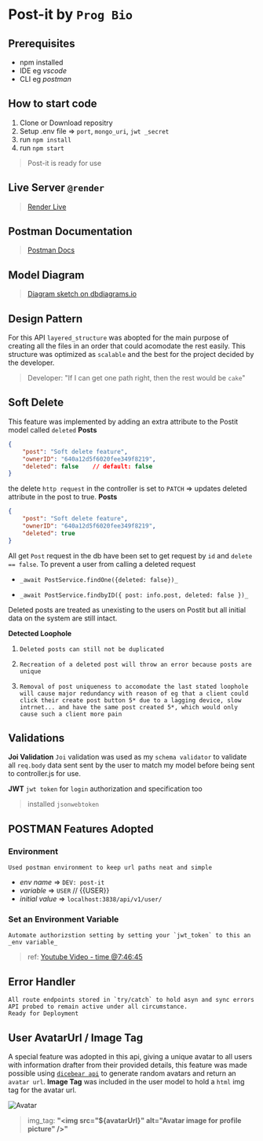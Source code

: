 # Post-it by `Prog Bio`

## Prerequisites
-   npm installed
-   IDE eg _vscode_
-   CLI eg _postman_

## How to start code
1.  Clone or Download repositry
2.  Setup .env file => `port`, `mongo_uri`, `jwt _secret`
2.  run `npm install`
3.  run `npm start`
>   Post-it is ready for use

## Live Server `@render`
>   [Render Live](https://post-it-q0g4.onrender.com)

## Postman Documentation
>   [Postman Docs](https://documenter.getpostman.com/view/19026826/2s93JtRPcU)


## Model Diagram
>   [Diagram sketch on dbdiagrams.io](https://dbdiagram.io/d/640748ba296d97641d861a12)

## Design Pattern
For this API `layered_structure` was abopted for the main purpose of creating 
all the files in an order that could acomodate the rest easily. This structure was optimized 
as `scalable` and the best for the project decided by the developer. 
> Developer: "If I can get one path right, then the rest would be `cake`"
    
## **Soft Delete** 
This feature was implemented by adding an extra attribute to the Postit model called `deleted`
**Posts**
```json
{
    "post": "Soft delete feature",
    "ownerID": "640a12d5f6020fee349f8219",
    "deleted": false    // default: false
}
```
the delete `http request` in the controller is set to `PATCH` => updates deleted attribute in the post to true. 
**Posts**
```json
{
    "post": "Soft delete feature",
    "ownerID": "640a12d5f6020fee349f8219",
    "deleted": true
}
```
All get `Post` request in the db have been set to get request by `id` and `delete == false`. To prevent a user from calling a 
deleted request 
-     _await PostService.findOne({deleted: false})_
-     _await PostService.findbyID({ post: info.post, deleted: false })_

Deleted posts are treated as unexisting to the users on Postit but all initial data on the system are still intact.
   
**Detected Loophole**

1.     Deleted posts can still not be duplicated
2.     Recreation of a deleted post will throw an error because posts are unique
3.     Removal of post uniqueness to accomodate the last stated loophole will cause major redundancy with reason of eg that a client could click their create post button 5* due to a lagging device, slow intrnet... and have the same post created 5*, which would only cause such a client more pain

## **Validations**

**Joi Validation**
    `Joi` validation was used as my `schema validator` to validate all `req.body` data sent sent by the user to match my model before being sent to controller.js for use.

**JWT**
    `jwt token` for `login` authorization and specification too
>   installed `jsonwebtoken`

## POSTMAN Features Adopted
    
### Environment
    Used postman environment to keep url paths neat and simple
-   _env name_ => `DEV: post-it`
-   _variable_ => `USER` // {{USER}}
-   _initial value_ => `localhost:3838/api/v1/user/`

### Set an Environment Variable
    Automate authorizstion setting by setting your `jwt_token` to this an _env variable_ 
> ref: [Youtube Video - time @7:46:45](https://youtu.be/0sOvCWFmrtA)

## Error Handler
    All route endpoints stored in `try/catch` to hold asyn and sync errors
    API probed to remain active under all circumstance.
    Ready for Deployment

## User AvatarUrl / Image Tag
A special feature was adopted in this api, giving a unique avatar to all users with information drafter
from their provided details, this feature was made possible using [`dicebear api`](https://www.dicebear.com/) to generate random avatars and return an `avatar url`. **Image Tag** was included in the user model to hold a `html` img tag for the avatar url.

![Avatar](https://api.dicebear.com/5.x/pixel-art-neutral/svg?seed=prince247-98t6l-gmail-aguyj-com&size=200&radius=50)

> img_tag: **"<img src=\"${avatarUrl}\" alt=\"Avatar image for profile picture\" />"**